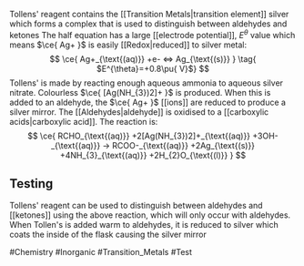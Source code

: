 Tollens' reagent contains the [[Transition Metals|transition element]] silver which forms a complex that is used to distinguish between aldehydes and ketones
The half equation has a large [[electrode potential]], $E^{\theta}$ value which means $\ce{ Ag+ }$ is easily [[Redox|reduced]] to silver metal:
$$
\ce{ Ag+_{\text{(aq)}} +e- <=> Ag_{\text{(s)}} } \tag{ $E^{\theta}=+0.8\pu{ V}$}
$$
Tollens' is made by reacting enough aqueous ammonia to aqueous silver nitrate. Colourless $\ce{ [Ag(NH_{3})2]+ }$ is produced. When this is added to an aldehyde, the $\ce{ Ag+ }$ [[ions]] are reduced to produce a silver mirror. The [[Aldehydes|aldehyde]] is oxidised to a [[carboxylic acids|carboxylic acid]]. The reaction is:
$$
\ce{ RCHO_{\text{(aq)}} +2[Ag(NH_{3})2]+_{\text{(aq)}} +3OH-_{\text{(aq)}} -> RCOO-_{\text{(aq)}} +2Ag_{\text{(s)}} +4NH_{3}_{\text{(aq)}} +2H_{2}O_{\text{(l)}} }
$$
## Testing
Tollens' reagent can be used to distinguish between aldehydes and [[ketones]] using the above reaction, which will only occur with aldehydes. When Tollen's is added warm to aldehydes, it is reduced to silver which coats the inside of the flask causing the silver mirror

#Chemistry #Inorganic #Transition_Metals #Test